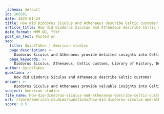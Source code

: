 ```yaml
---
_schema: default
id: 160381
date: 2025-01-24
title: How did Diodorus Siculus and Athenaeus describe Celtic customs?
article_title: How did Diodorus Siculus and Athenaeus describe Celtic customs?
date_format: MMM DD, YYYY
post_on_text: Posted on
seo:
  title: QuickTakes | American studies
  page_description: >-
    Diodorus Siculus and Athenaeus provide detailed insights into Celtic customs, covering social structure, warfare, material culture, trade practices, and the significance of feasting and hospitality in Celtic society.
  page_keywords: >-
    Diodorus Siculus, Athenaeus, Celtic customs, Library of History, Deipnosophistae, social structure, warfare, material culture, trade practices, feasting, cultural exchange, ancient societies, Celtic culture
author: QuickTakes
question: >-
    How did Diodorus Siculus and Athenaeus describe Celtic customs?
answer: >-
    Diodorus Siculus and Athenaeus provide valuable insights into Celtic customs through their historical writings.\n\n**Diodorus Siculus** (1st century BC) is particularly notable for his work, *Library of History*, where he offers a comprehensive account of various cultures, including the Celts. His observations cover a range of aspects of Celtic life, such as:\n\n- **Social Structure**: Diodorus describes the organization of Celtic society, highlighting their tribal divisions and the roles of leaders and warriors.\n- **Warfare**: He notes the Celts' martial prowess, detailing their unique approaches to combat, including their use of chariots and distinctive weaponry.\n- **Material Culture**: Diodorus provides descriptions of Celtic clothing, adornments, and artifacts, which reflect their artistic expressions and social norms.\n- **Trade Practices**: He discusses the economic interactions of the Celts with neighboring cultures, emphasizing their trade networks and the goods they exchanged.\n\n**Athenaeus**, a later Greek writer, also contributes to the understanding of Celtic customs, particularly through his work *Deipnosophistae*. While his focus is more on culinary practices and social gatherings, he includes references to:\n\n- **Celtic Feasting**: Athenaeus describes the importance of feasting in Celtic culture, noting the elaborate meals and the role of hospitality in their social interactions.\n- **Cultural Exchange**: He highlights the influence of Celtic customs on other cultures, particularly in terms of food and drink, showcasing the interconnectedness of ancient societies.\n\nBoth Diodorus and Athenaeus provide a multifaceted view of Celtic customs, emphasizing their complex social structures, rich material culture, and the significance of communal practices such as feasting and warfare. Their accounts are crucial for understanding the daily life and cultural identity of the Celts in the ancient world.
subject: American studies
file_name: how-did-diodorus-siculus-and-athenaeus-describe-celtic-customs.md
url: /learn/american-studies/questions/how-did-diodorus-siculus-and-athenaeus-describe-celtic-customs
score: 8.5
---
```


&nbsp;